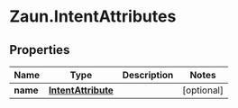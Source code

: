 # Zaun.IntentAttributes

## Properties
Name | Type | Description | Notes
------------ | ------------- | ------------- | -------------
**name** | [**IntentAttribute**](IntentAttribute.md) |  | [optional] 



